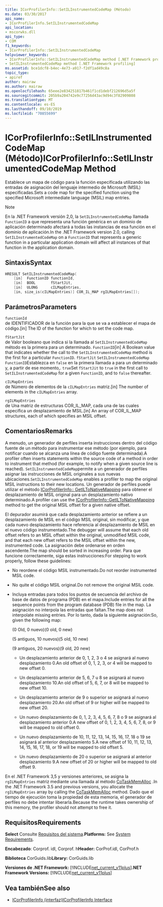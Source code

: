 ```yaml
---
title: ICorProfilerInfo::SetILInstrumentedCodeMap (Método)
ms.date: 03/30/2017
api_name:
- ICorProfilerInfo.SetILInstrumentedCodeMap
api_location:
- mscorwks.dll
api_type:
- COM
f1_keywords:
- ICorProfilerInfo::SetILInstrumentedCodeMap
helpviewer_keywords:
- ICorProfilerInfo::SetILInstrumentedCodeMap method [.NET Framework profiling]
- SetILInstrumentedCodeMap method [.NET Framework profiling]
ms.assetid: bce1dcf8-b4ec-4e73-a917-f2df1ad49c8a
topic_type:
- apiref
author: mairaw
ms.author: mairaw
ms.openlocfilehash: 65eee2e834251817b461f1cd1debf212696d5a5f
ms.sourcegitcommit: 205b9a204742e9c77256d43ac9d94c3f82909808
ms.translationtype: MT
ms.contentlocale: es-ES
ms.lasthandoff: 09/10/2019
ms.locfileid: "70855699"
---
```

# <a name="icorprofilerinfosetilinstrumentedcodemap-method"></a><span data-ttu-id="ae13e-102">ICorProfilerInfo::SetILInstrumentedCodeMap (Método)</span><span class="sxs-lookup"><span data-stu-id="ae13e-102">ICorProfilerInfo::SetILInstrumentedCodeMap Method</span></span>

<span data-ttu-id="ae13e-103">Establece un mapa de código para la función especificada utilizando las entradas de asignación del lenguaje intermedio de Microsoft (MSIL) especificadas.</span><span class="sxs-lookup"><span data-stu-id="ae13e-103">Sets a code map for the specified function using the specified Microsoft intermediate language (MSIL) map entries.</span></span>

> [!NOTE]
> <span data-ttu-id="ae13e-104">En la .NET Framework versión 2,0, la `SetILInstrumentedCodeMap` llamada `FunctionID` a que representa una función genérica en un dominio de aplicación determinado afectará a todas las instancias de esa función en el dominio de aplicación.</span><span class="sxs-lookup"><span data-stu-id="ae13e-104">In the .NET Framework version 2.0, calling `SetILInstrumentedCodeMap` on a `FunctionID` that represents a generic function in a particular application domain will affect all instances of that function in the application domain.</span></span>

## <a name="syntax"></a><span data-ttu-id="ae13e-105">Sintaxis</span><span class="sxs-lookup"><span data-stu-id="ae13e-105">Syntax</span></span>

```cpp
HRESULT SetILInstrumentedCodeMap(
    [in]  FunctionID functionId,
    [in]  BOOL       fStartJit,
    [in]  ULONG      cILMapEntries,
    [in, size_is(cILMapEntries)] COR_IL_MAP rgILMapEntries[]);
```

## <a name="parameters"></a><span data-ttu-id="ae13e-106">Parámetros</span><span class="sxs-lookup"><span data-stu-id="ae13e-106">Parameters</span></span>

`functionId`\
<span data-ttu-id="ae13e-107">de IDENTIFICADOR de la función para la que se va a establecer el mapa de código.</span><span class="sxs-lookup"><span data-stu-id="ae13e-107">[in] The ID of the function for which to set the code map.</span></span>

`fStartJit`\
<span data-ttu-id="ae13e-108">de Valor booleano que indica si la llamada al `SetILInstrumentedCodeMap` método es la primera para un determinado. `FunctionID`</span><span class="sxs-lookup"><span data-stu-id="ae13e-108">[in] A Boolean value that indicates whether the call to the `SetILInstrumentedCodeMap` method is the first for a particular `FunctionID`.</span></span> <span data-ttu-id="ae13e-109">`fStartJit` `SetILInstrumentedCodeMap` `FunctionID`Establezca en `false` en la primera llamada a para un determinado y, a partir de ese momento,. `true`</span><span class="sxs-lookup"><span data-stu-id="ae13e-109">Set `fStartJit` to `true` in the first call to `SetILInstrumentedCodeMap` for a given `FunctionID`, and to `false` thereafter.</span></span>

`cILMapEntries`\
<span data-ttu-id="ae13e-110">de Número de elementos de la `cILMapEntries` matriz.</span><span class="sxs-lookup"><span data-stu-id="ae13e-110">[in] The number of elements in the `cILMapEntries` array.</span></span>

`rgILMapEntries`\
<span data-ttu-id="ae13e-111">de Una matriz de estructuras COR_IL_MAP, cada una de las cuales especifica un desplazamiento de MSIL.</span><span class="sxs-lookup"><span data-stu-id="ae13e-111">[in] An array of COR_IL_MAP structures, each of which specifies an MSIL offset.</span></span>

## <a name="remarks"></a><span data-ttu-id="ae13e-112">Comentarios</span><span class="sxs-lookup"><span data-stu-id="ae13e-112">Remarks</span></span>

<span data-ttu-id="ae13e-113">A menudo, un generador de perfiles inserta instrucciones dentro del código fuente de un método para instrumentar ese método (por ejemplo, para notificar cuando se alcanza una línea de código fuente determinada).</span><span class="sxs-lookup"><span data-stu-id="ae13e-113">A profiler often inserts statements within the source code of a method in order to instrument that method (for example, to notify when a given source line is reached).</span></span> <span data-ttu-id="ae13e-114">`SetILInstrumentedCodeMap`permite a un generador de perfiles asignar las instrucciones de MSIL originales a sus nuevas ubicaciones.</span><span class="sxs-lookup"><span data-stu-id="ae13e-114">`SetILInstrumentedCodeMap` enables a profiler to map the original MSIL instructions to their new locations.</span></span> <span data-ttu-id="ae13e-115">Un generador de perfiles puede utilizar el método [ICorProfilerInfo:: GetILToNativeMapping](../../../../docs/framework/unmanaged-api/profiling/icorprofilerinfo-getiltonativemapping-method.md) para obtener el desplazamiento de MSIL original para un desplazamiento nativo determinado.</span><span class="sxs-lookup"><span data-stu-id="ae13e-115">A profiler can use the [ICorProfilerInfo::GetILToNativeMapping](../../../../docs/framework/unmanaged-api/profiling/icorprofilerinfo-getiltonativemapping-method.md) method to get the original MSIL offset for a given native offset.</span></span>

<span data-ttu-id="ae13e-116">El depurador asumirá que cada desplazamiento anterior se refiere a un desplazamiento de MSIL en el código MSIL original, sin modificar, y que cada nuevo desplazamiento hace referencia al desplazamiento de MSIL en el nuevo código instrumentado.</span><span class="sxs-lookup"><span data-stu-id="ae13e-116">The debugger will assume that each old offset refers to an MSIL offset within the original, unmodified MSIL code, and that each new offset refers to the MSIL offset within the new, instrumented code.</span></span> <span data-ttu-id="ae13e-117">La asignación debe ordenarse en orden ascendente.</span><span class="sxs-lookup"><span data-stu-id="ae13e-117">The map should be sorted in increasing order.</span></span> <span data-ttu-id="ae13e-118">Para que funcione correctamente, siga estas instrucciones:</span><span class="sxs-lookup"><span data-stu-id="ae13e-118">For stepping to work properly, follow these guidelines:</span></span>

- <span data-ttu-id="ae13e-119">No reordene el código MSIL instrumentado.</span><span class="sxs-lookup"><span data-stu-id="ae13e-119">Do not reorder instrumented MSIL code.</span></span>

- <span data-ttu-id="ae13e-120">No quite el código MSIL original.</span><span class="sxs-lookup"><span data-stu-id="ae13e-120">Do not remove the original MSIL code.</span></span>

- <span data-ttu-id="ae13e-121">Incluya entradas para todos los puntos de secuencia del archivo de base de datos de programa (PDB) en el mapa.</span><span class="sxs-lookup"><span data-stu-id="ae13e-121">Include entries for all the sequence points from the program database (PDB) file in the map.</span></span> <span data-ttu-id="ae13e-122">La asignación no interpola las entradas que faltan.</span><span class="sxs-lookup"><span data-stu-id="ae13e-122">The map does not interpolate missing entries.</span></span> <span data-ttu-id="ae13e-123">Por lo tanto, dada la siguiente asignación:</span><span class="sxs-lookup"><span data-stu-id="ae13e-123">So, given the following map:</span></span>

  <span data-ttu-id="ae13e-124">(0 Old, 0 nuevo)</span><span class="sxs-lookup"><span data-stu-id="ae13e-124">(0 old, 0 new)</span></span>

  <span data-ttu-id="ae13e-125">(5 antiguos, 10 nuevos)</span><span class="sxs-lookup"><span data-stu-id="ae13e-125">(5 old, 10 new)</span></span>

  <span data-ttu-id="ae13e-126">(9 antiguos, 20 nuevos)</span><span class="sxs-lookup"><span data-stu-id="ae13e-126">(9 old, 20 new)</span></span>

  - <span data-ttu-id="ae13e-127">Un desplazamiento anterior de 0, 1, 2, 3 o 4 se asignará al nuevo desplazamiento 0.</span><span class="sxs-lookup"><span data-stu-id="ae13e-127">An old offset of 0, 1, 2, 3, or 4 will be mapped to new offset 0.</span></span>

  - <span data-ttu-id="ae13e-128">Un desplazamiento anterior de 5, 6, 7 u 8 se asignará al nuevo desplazamiento 10.</span><span class="sxs-lookup"><span data-stu-id="ae13e-128">An old offset of 5, 6, 7, or 8 will be mapped to new offset 10.</span></span>

  - <span data-ttu-id="ae13e-129">Un desplazamiento anterior de 9 o superior se asignará al nuevo desplazamiento 20.</span><span class="sxs-lookup"><span data-stu-id="ae13e-129">An old offset of 9 or higher will be mapped to new offset 20.</span></span>

  - <span data-ttu-id="ae13e-130">Un nuevo desplazamiento de 0, 1, 2, 3, 4, 5, 6, 7, 8 o 9 se asignará al desplazamiento anterior 0.</span><span class="sxs-lookup"><span data-stu-id="ae13e-130">A new offset of 0, 1, 2, 3, 4, 5, 6, 7, 8, or 9 will be mapped to old offset 0.</span></span>

  - <span data-ttu-id="ae13e-131">Un nuevo desplazamiento de 10, 11, 12, 13, 14, 15, 16, 17, 18 o 19 se asignará al anterior desplazamiento 5.</span><span class="sxs-lookup"><span data-stu-id="ae13e-131">A new offset of 10, 11, 12, 13, 14, 15, 16, 17, 18, or 19 will be mapped to old offset 5.</span></span>

  - <span data-ttu-id="ae13e-132">Un nuevo desplazamiento de 20 o superior se asignará al anterior desplazamiento 9.</span><span class="sxs-lookup"><span data-stu-id="ae13e-132">A new offset of 20 or higher will be mapped to old offset 9.</span></span>

<span data-ttu-id="ae13e-133">En el .NET Framework 3,5 y versiones anteriores, se asigna la `rgILMapEntries` matriz mediante una llamada al método [CoTaskMemAlloc](/windows/desktop/api/combaseapi/nf-combaseapi-cotaskmemalloc) .</span><span class="sxs-lookup"><span data-stu-id="ae13e-133">In the .NET Framework 3.5 and previous versions, you allocate the `rgILMapEntries` array by calling the [CoTaskMemAlloc](/windows/desktop/api/combaseapi/nf-combaseapi-cotaskmemalloc) method.</span></span> <span data-ttu-id="ae13e-134">Dado que el tiempo de ejecución toma la propiedad de esta memoria, el generador de perfiles no debe intentar liberarla.</span><span class="sxs-lookup"><span data-stu-id="ae13e-134">Because the runtime takes ownership of this memory, the profiler should not attempt to free it.</span></span>

## <a name="requirements"></a><span data-ttu-id="ae13e-135">Requisitos</span><span class="sxs-lookup"><span data-stu-id="ae13e-135">Requirements</span></span>

<span data-ttu-id="ae13e-136">**Select** Consulte [Requisitos del sistema](../../../../docs/framework/get-started/system-requirements.md).</span><span class="sxs-lookup"><span data-stu-id="ae13e-136">**Platforms:** See [System Requirements](../../../../docs/framework/get-started/system-requirements.md).</span></span>

<span data-ttu-id="ae13e-137">**Encabezado**: Corprof. idl, Corprof. h</span><span class="sxs-lookup"><span data-stu-id="ae13e-137">**Header:** CorProf.idl, CorProf.h</span></span>

<span data-ttu-id="ae13e-138">**Biblioteca** CorGuids.lib</span><span class="sxs-lookup"><span data-stu-id="ae13e-138">**Library:** CorGuids.lib</span></span>

<span data-ttu-id="ae13e-139">**Versiones de .NET Framework:** [!INCLUDE[net_current_v11plus](../../../../includes/net-current-v11plus-md.md)]</span><span class="sxs-lookup"><span data-stu-id="ae13e-139">**.NET Framework Versions:** [!INCLUDE[net_current_v11plus](../../../../includes/net-current-v11plus-md.md)]</span></span>

## <a name="see-also"></a><span data-ttu-id="ae13e-140">Vea también</span><span class="sxs-lookup"><span data-stu-id="ae13e-140">See also</span></span>

- [<span data-ttu-id="ae13e-141">ICorProfilerInfo (interfaz)</span><span class="sxs-lookup"><span data-stu-id="ae13e-141">ICorProfilerInfo Interface</span></span>](../../../../docs/framework/unmanaged-api/profiling/icorprofilerinfo-interface.md)
